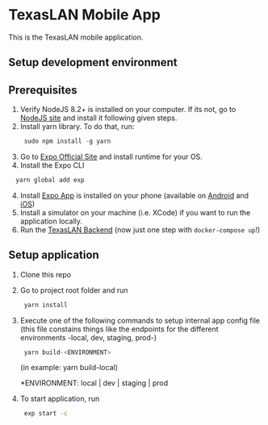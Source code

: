 
# TexasLAN Mobile App

This is the TexasLAN mobile application.

## Setup development environment

## Prerequisites

1. Verify NodeJS 8.2+ is installed on your computer. If its not, go to [NodeJS site](https://nodejs.org/en/) and install it following given steps.
2. Install yarn library. To do that, run:
    ```javascript
     sudo npm install -g yarn
    ```
3. Go to [Expo Official Site](https://expo.io/tools) and install runtime for your OS.
3. Install the Expo CLI
```bash
  yarn global add exp
```
4. Install [Expo App]() is installed on your phone (available on [Android](https://play.google.com/store/apps/details?id=host.exp.exponent) and [iOS](https://itunes.apple.com/us/app/expo-client/id982107779?mt=8))
5. Install a simulator on your machine (i.e. XCode) if you want to run the application locally.
6. Run the [TexasLAN Backend](https://github.com/TexasLAN/texaslan.org) (now just one step with `docker-compose up`!)


## Setup application

1. Clone this repo
2. Go to project root folder and run
    ```javascript
     yarn install
    ```
3. Execute one of the following commands to setup internal app config file (this file constains things like the endpoints for the different environments -local, dev, staging, prod-)
    ```javascript
     yarn build-<ENVIRONMENT>
    ```
    (in example: yarn build-local)

    *ENVIRONMENT: local | dev | staging | prod
4. To start application, run
    ```bash
     exp start -c
    ```


